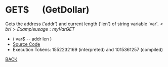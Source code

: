 # GET$ &emsp; (GetDollar)
Gets the address ('addr') and current length ('len') of string variable 'var$'.<br/>Example usage: myVar GET$
* ( var$ -- addr len )
* [Source Code](../words/shando/GetDollar.cs)
* Execution Tokens: 1552232169 (interpreted) and 1015361257 (compiled)


[BACK](builtins.md#GetDollar)
